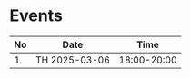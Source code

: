# Events

| No  | Date          | Time        |
| --- | ------------- | ----------- |
| 1   | TH 2025-03-06 | 18:00-20:00 |
